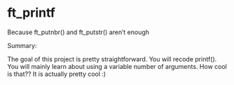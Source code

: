 # ft_printf

Because ft_putnbr() and ft_putstr() aren’t enough

Summary:

The goal of this project is pretty straightforward. You will recode printf().
You will mainly learn about using a variable number of arguments. How cool is that??
It is actually pretty cool :)
